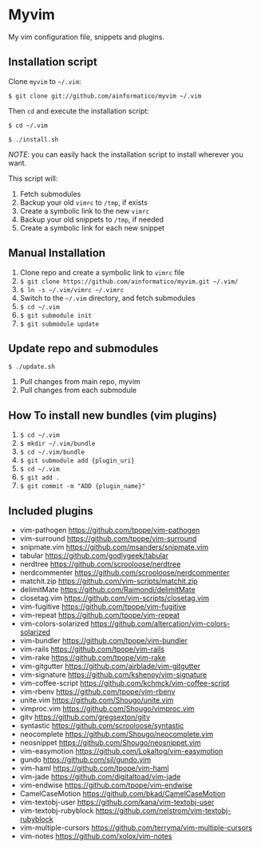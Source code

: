 Myvim
===========================

My vim configuration file, snippets and plugins.

Installation script
--------------------------
Clone `myvim` to `~/.vim`:

    $ git clone git://github.com/ainformatico/myvim ~/.vim

Then `cd` and execute the installation script:

    $ cd ~/.vim

    $ ./install.sh

*NOTE*: you can easily hack the installation script to install wherever you want.

This script will:

1. Fetch submodules
2. Backup your old `vimrc` to `/tmp`, if exists
3. Create a symbolic link to the new `vimrc`
4. Backup your old snippets to `/tmp`, if needed
5. Create a symbolic link for each new snippet

Manual Installation
--------------------------

1. Clone repo and create a symbolic link to `vimrc` file
  1. `$ git clone https://github.com/ainformatico/myvim.git ~/.vim/`
  2. `$ ln -s ~/.vim/vimrc ~/.vimrc`
2. Switch to the `~/.vim` directory, and fetch submodules
  1. `$ cd ~/.vim`
  2. `$ git submodule init`
  3. `$ git submodule update`

Update repo and submodules
--------------------------

`$ ./update.sh`

1. Pull changes from main repo, myvim
2. Pull changes from each submodule

How To install new bundles (vim plugins)
---------------------------------------------

1. `$ cd ~/.vim`
2. `$ mkdir ~/.vim/bundle`
2. `$ cd ~/.vim/bundle`
3. `$ git submodule add {plugin_uri}`
2. `$ cd ~/.vim`
4. `$ git add .`
5. `$ git commit -m "ADD {plugin_name}"`

Included plugins
--------------------------

* vim-pathogen <https://github.com/tpope/vim-pathogen>
* vim-surround <https://github.com/tpope/vim-surround>
* snipmate.vim <https://github.com/msanders/snipmate.vim>
* tabular <https://github.com/godlygeek/tabular>
* nerdtree <https://github.com/scrooloose/nerdtree>
* nerdcommenter <https://github.com/scrooloose/nerdcommenter>
* matchit.zip <https://github.com/vim-scripts/matchit.zip>
* delimitMate <https://github.com/Raimondi/delimitMate>
* closetag.vim <https://github.com/vim-scripts/closetag.vim>
* vim-fugitive <https://github.com/tpope/vim-fugitive>
* vim-repeat <https://github.com/tpope/vim-repeat>
* vim-colors-solarized <https://github.com/altercation/vim-colors-solarized>
* vim-bundler <https://github.com/tpope/vim-bundler>
* vim-rails <https://github.com/tpope/vim-rails>
* vim-rake <https://github.com/tpope/vim-rake>
* vim-gitgutter <https://github.com/airblade/vim-gitgutter>
* vim-signature <https://github.com/kshenoy/vim-signature>
* vim-coffee-script <https://github.com/kchmck/vim-coffee-script>
* vim-rbenv <https://github.com/tpope/vim-rbenv>
* unite.vim <https://github.com/Shougo/unite.vim>
* vimproc.vim <https://github.com/Shougo/vimproc.vim>
* gitv <https://github.com/gregsexton/gitv>
* syntastic <https://github.com/scrooloose/syntastic>
* neocomplete <https://github.com/Shougo/neocomplete.vim>
* neosnippet <https://github.com/Shougo/neosnippet.vim>
* vim-easymotion <https://github.com/Lokaltog/vim-easymotion>
* gundo <https://github.com/sjl/gundo.vim>
* vim-haml <https://github.com/tpope/vim-haml>
* vim-jade <https://github.com/digitaltoad/vim-jade>
* vim-endwise <https://github.com/tpope/vim-endwise>
* CamelCaseMotion <https://github.com/bkad/CamelCaseMotion>
* vim-textobj-user <https://github.com/kana/vim-textobj-user>
* vim-textobj-rubyblock <https://github.com/nelstrom/vim-textobj-rubyblock>
* vim-multiple-cursors <https://github.com/terryma/vim-multiple-cursors>
* vim-notes <https://github.com/xolox/vim-notes>
